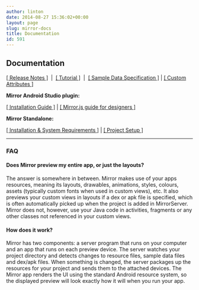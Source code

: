 ```yaml
---
author: linton
date: 2014-08-27 15:36:02+00:00
layout: page
slug: mirror-docs
title: Documentation
id: 591
---
```







## Documentation








[[ Release Notes ]]({{site.baseurl}}/mirror-downloads/#change-log)  |  [[ Tutorial ]]({{site.baseurl}}/mirror-tutorial)  |  [[ Sample Data Specification ]]({{site.baseurl}}/sample-data-specifications) | [[ Custom Attributes ]]({{site.baseurl}}/sample-data-attributes/)




**Mirror Android Studio plugin:**




[[ Installation Guide ]]({{site.baseurl}}/mirror-android-studio-plugin-installation-guide/) | [[ Mirror.js guide for designers ]]({{site.baseurl}}/mirror-js-designer-guide)




**Mirror Standalone:**




[[ Installation & System Requirements ]]({{site.baseurl}}/installation) |  [[ Project Setup ]]({{site.baseurl}}/project-configuration-in-mirror-server)








* * *





### FAQ






    

#### Does Mirror preview my entire app, or just the layouts?


    

The answer is somewhere in between. Mirror makes use of your apps resources, meaning its layouts, drawables, animations, styles, colours, assets (typically custom fonts when used in custom views), etc. It also previews your custom views in layouts if a dex or apk file is specified, which is often automatically picked up when the project is added in MirrorServer. Mirror does not, however, use your Java code in activities, fragments or any other classes not referenced in your custom views.









    

#### How does it work?


    

Mirror has two components: a server program that runs on your computer and an app that runs on each preview device. The server watches your project directory and detects changes to resource files, sample data files and dex/apk files. When something is changed, the server packages up the resources for your project and sends them to the attached devices. The Mirror app renders the UI using the standard Android resource system, so the displayed preview will look exactly how it will when you run your app.











